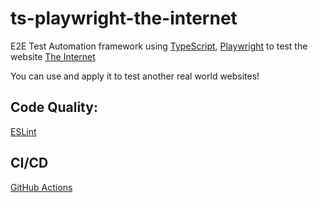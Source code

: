 # ts-playwright-the-internet

E2E Test Automation framework using [TypeScript](https://www.typescriptlang.org/docs/handbook/intro.html), [Playwright](https://playwright.dev/docs/intro) to test the website [The Internet](https://the-internet.herokuapp.com/)

You can use and apply it to test another real world websites!

## Code Quality:

[ESLint](https://eslint.org/docs/user-guide/configuring/)

## CI/CD
[GitHub Actions](https://docs.github.com/en/actions)

